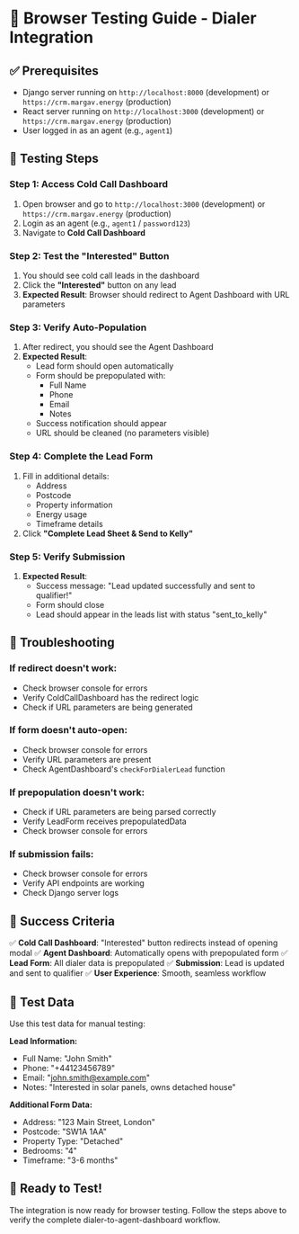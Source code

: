 # 🧪 Browser Testing Guide - Dialer Integration

## ✅ **Prerequisites**

- Django server running on `http://localhost:8000` (development) or `https://crm.margav.energy` (production)
- React server running on `http://localhost:3000` (development) or `https://crm.margav.energy` (production)
- User logged in as an agent (e.g., `agent1`)

## 🔄 **Testing Steps**

### **Step 1: Access Cold Call Dashboard**

1. Open browser and go to `http://localhost:3000` (development) or `https://crm.margav.energy` (production)
2. Login as an agent (e.g., `agent1` / `password123`)
3. Navigate to **Cold Call Dashboard**

### **Step 2: Test the "Interested" Button**

1. You should see cold call leads in the dashboard
2. Click the **"Interested"** button on any lead
3. **Expected Result**: Browser should redirect to Agent Dashboard with URL parameters

### **Step 3: Verify Auto-Population**

1. After redirect, you should see the Agent Dashboard
2. **Expected Result**:
   - Lead form should open automatically
   - Form should be prepopulated with:
     - Full Name
     - Phone
     - Email
     - Notes
   - Success notification should appear
   - URL should be cleaned (no parameters visible)

### **Step 4: Complete the Lead Form**

1. Fill in additional details:
   - Address
   - Postcode
   - Property information
   - Energy usage
   - Timeframe details
2. Click **"Complete Lead Sheet & Send to Kelly"**

### **Step 5: Verify Submission**

1. **Expected Result**:
   - Success message: "Lead updated successfully and sent to qualifier!"
   - Form should close
   - Lead should appear in the leads list with status "sent_to_kelly"

## 🐛 **Troubleshooting**

### **If redirect doesn't work:**

- Check browser console for errors
- Verify ColdCallDashboard has the redirect logic
- Check if URL parameters are being generated

### **If form doesn't auto-open:**

- Check browser console for errors
- Verify URL parameters are present
- Check AgentDashboard's `checkForDialerLead` function

### **If prepopulation doesn't work:**

- Check if URL parameters are being parsed correctly
- Verify LeadForm receives prepopulatedData
- Check browser console for errors

### **If submission fails:**

- Check browser console for errors
- Verify API endpoints are working
- Check Django server logs

## 🎯 **Success Criteria**

✅ **Cold Call Dashboard**: "Interested" button redirects instead of opening modal
✅ **Agent Dashboard**: Automatically opens with prepopulated form
✅ **Lead Form**: All dialer data is prepopulated
✅ **Submission**: Lead is updated and sent to qualifier
✅ **User Experience**: Smooth, seamless workflow

## 📝 **Test Data**

Use this test data for manual testing:

**Lead Information:**

- Full Name: "John Smith"
- Phone: "+44123456789"
- Email: "john.smith@example.com"
- Notes: "Interested in solar panels, owns detached house"

**Additional Form Data:**

- Address: "123 Main Street, London"
- Postcode: "SW1A 1AA"
- Property Type: "Detached"
- Bedrooms: "4"
- Timeframe: "3-6 months"

## 🚀 **Ready to Test!**

The integration is now ready for browser testing. Follow the steps above to verify the complete dialer-to-agent-dashboard workflow.

